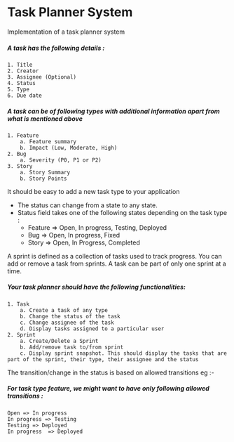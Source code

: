 ﻿# Task Planner System

Implementation of a task planner system

##### A task has the following details :
    1. Title
    2. Creator
    3. Assignee (Optional)
    4. Status
    5. Type 
    6. Due date

##### A task can be of following types with additional information apart from what is mentioned above
    1. Feature
        a. Feature summary
        b. Impact (Low, Moderate, High)
    2. Bug
        a. Severity (P0, P1 or P2)
    3. Story
        a. Story Summary
        b. Story Points	

It should be easy to add a new task type to your application

* The status can change from a state to any state.
* Status field takes one of the following states depending on the task type :
	* Feature => Open, In progress, Testing, Deployed
	* Bug => Open, In progress, Fixed
	* Story => Open, In Progress, Completed


A sprint is defined as a collection of tasks used to track progress. You can add or remove a task from sprints.
A task can be part of only one sprint at a time.

##### Your task planner should have the following functionalities:
    1. Task
        a. Create a task of any type
        b. Change the status of the task
        c. Change assignee of the task
        d. Display tasks assigned to a particular user
    2. Sprint
        a. Create/Delete a Sprint
        b. Add/remove task to/from sprint
        c. Display sprint snapshot. This should display the tasks that are part of the sprint, their type, their assignee and the status

The transition/change in the status is based on allowed transitions
eg :-
##### For task type feature, we might want to have only following allowed transitions :
	Open => In progress
	In progress => Testing
	Testing => Deployed
	In progress  => Deployed


